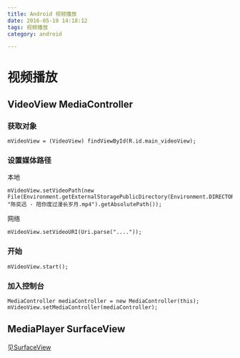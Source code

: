 ```yaml
---
title: Android 视频播放
date: 2016-05-10 14:18:12
tags: 视频播放
category: android

---
```


# 视频播放 

## VideoView MediaController

### 获取对象

	mVideoView = (VideoView) findViewById(R.id.main_videoView);

### 设置媒体路径
本地

	mVideoView.setVideoPath(new File(Environment.getExternalStoragePublicDirectory(Environment.DIRECTORY_DOWNLOADS), "陈奕迅 - 陪你度过漫长岁月.mp4").getAbsolutePath());

网络

	mVideoView.setVideoURI(Uri.parse("...."));

### 开始

	mVideoView.start();

### 加入控制台

	MediaController mediaController = new MediaController(this);
	mVideoView.setMediaController(mediaController);


## MediaPlayer SurfaceView
见[SurfaceView]()


